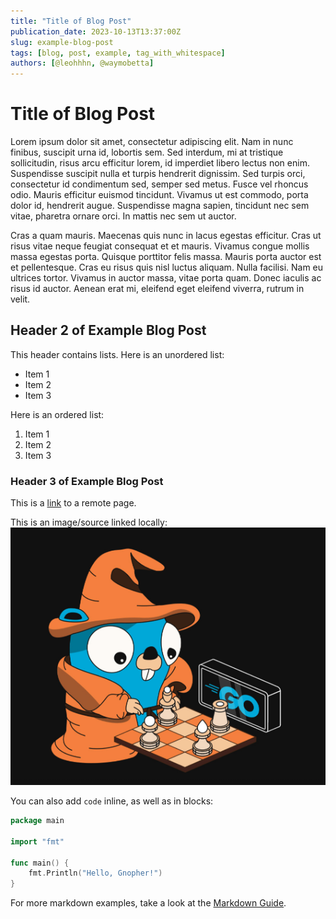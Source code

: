 ```yaml
---
title: "Title of Blog Post"
publication_date: 2023-10-13T13:37:00Z
slug: example-blog-post
tags: [blog, post, example, tag_with_whitespace]
authors: [@leohhhn, @waymobetta]
---
```


# Title of Blog Post

Lorem ipsum dolor sit amet, consectetur adipiscing elit. Nam in nunc finibus, suscipit urna id, lobortis sem. Sed interdum, mi at tristique sollicitudin, risus arcu efficitur lorem, id imperdiet libero lectus non enim. Suspendisse suscipit nulla et turpis hendrerit dignissim. Sed turpis orci, consectetur id condimentum sed, semper sed metus. Fusce vel rhoncus odio. Mauris efficitur euismod tincidunt. Vivamus ut est commodo, porta dolor id, hendrerit augue. Suspendisse magna sapien, tincidunt nec sem vitae, pharetra ornare orci. In mattis nec sem ut auctor.

Cras a quam mauris. Maecenas quis nunc in lacus egestas efficitur. Cras ut risus vitae neque feugiat consequat et et mauris. Vivamus congue mollis massa egestas porta. Quisque porttitor felis massa. Mauris porta auctor est et pellentesque. Cras eu risus quis nisl luctus aliquam. Nulla facilisi. Nam eu ultrices tortor. Vivamus in auctor massa, vitae porta quam. Donec iaculis ac risus id auctor. Aenean erat mi, eleifend eget eleifend viverra, rutrum in velit.

## Header 2 of Example Blog Post

This header contains lists. Here is an unordered list:
- Item 1
- Item 2
- Item 3

Here is an ordered list:
1. Item 1
2. Item 2
3. Item 3

### Header 3 of Example Blog Post

This is a [link](gno.land) to a remote page.

This is an image/source linked locally:  
![link](./src/example.png)


You can also add `code` inline, as well as in blocks:

```go
package main

import "fmt"

func main() {
	fmt.Println("Hello, Gnopher!")
}

```

For more markdown examples, take a look at the [Markdown Guide](https://www.markdownguide.org/basic-syntax/).